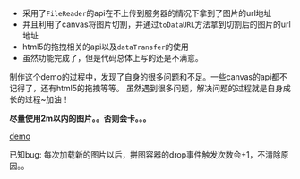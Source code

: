 


- 采用了`FileReader`的api在不上传到服务器的情况下拿到了图片的url地址
- 并且利用了canvas将图片切割，并通过`toDataURL`方法拿到切割后的图片的url地址
- html5的拖拽相关的api以及`dataTransfer`的使用
- 虽然功能完成了，但是代码总体上写的还是不满意。

制作这个demo的过程中，发现了自身的很多问题和不足。一些canvas的api都不记得了，还有html5的拖拽等等。
虽然遇到很多问题，解决问题的过程就是自身成长的过程~加油！



**尽量使用2m以内的图片。。否则会卡。。。**

<a href="https://floatsword.github.io/projects/puzzle/puzzle.html">demo</a>


已知bug:
每次加载新的图片以后，拼图容器的drop事件触发次数会+1，不清除原因。。

